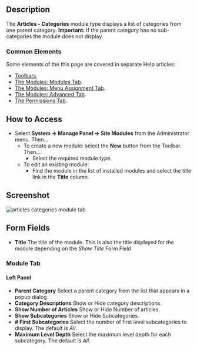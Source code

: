 <!-- Filename: Help4.x:Site_Modules:_Articles_-_Categories / Display title: Modules: Articles - Categories -->

## Description

The **Articles - Categories** module type displays a list of categories
from one parent category. **Important:** If the parent category has no
sub-categories the module does not display.

### Common Elements

Some elements of the this page are covered in separate Help articles:

* [Toolbars](jdocmanual?article=help/common-elements/toolbars).
* [The Modules: Modules Tab](jdocmanual?article=help/modules/modules-module-tab).
* [The Modules: Menu Assignment Tab](jdocmanual?article=help/modules/modules-menu-assignment-tab).
* [The Modules: Advanced Tab](jdocmanual?article=help/modules/modules-advanced-tab).
* [The Permissions Tab](jdocmanual?article=help/common-elements/edit-permissions).

## How to Access

- Select **System → Manage Panel → Site Modules** from the
  Administrator menu. Then...
  - To create a new module: select the **New** button from the Toolbar.
    Then...
    - Select the required module type.
  - To edit an existing module:
    - Find the module in the list of installed modules and select the
      title link in the **Title** column.

## Screenshot

![articles categories module tab](../../../en/images/modules-site/modules-articles-categories-module-tab.png)

## Form Fields

- **Title** The title of the module. This is also the title displayed
  for the module depending on the *Show Title* Form Field

### Module Tab

#### Left Panel

- **Parent Category** Select a parent category from the list that appears in
  a popup dialog.
- **Category Descriptions** Show or Hide category descriptions.
- **Show Number of Articles** Show or Hide Number of articles.
- **Show Subcategories** Show or Hide Subcategories.
- **\# First Subcategories** Select the number of first level subcategories 
  to display. The default is *All*.
- **Maximum Level Depth** Select the maximum level depth for each subcategory. 
  The default is *All*.
